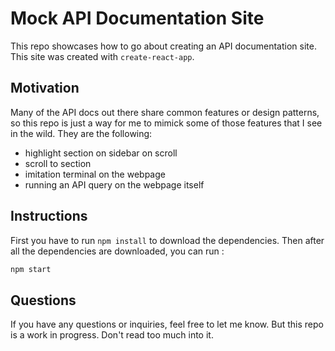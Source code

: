 # Mock API Documentation Site

This repo showcases how to go about creating an API documentation site. This site was created with `create-react-app`.

## Motivation

Many of the API docs out there share common features or design patterns, so this repo is just a way for me to mimick some of those features that I see in the wild. They are the following: 

* highlight section on sidebar on scroll
* scroll to section
* imitation terminal on the webpage
* running an API query on the webpage itself

## Instructions

First you have to run `npm install` to download the dependencies. Then after all the dependencies are downloaded, you can run :

```sh
npm start
```

## Questions

If you have any questions or inquiries, feel free to let me know. But this repo is a work in progress. Don't read too much into it.
